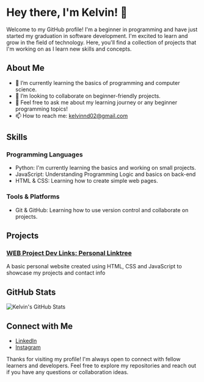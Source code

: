 # Hey there, I'm Kelvin! 👋

Welcome to my GitHub profile! I'm a beginner in programming and have just started my graduation in software development. I'm excited to learn and grow in the field of technology. Here, you'll find a collection of projects that I'm working on as I learn new skills and concepts.

## About Me

- 🌱 I’m currently learning the basics of programming and computer science.
- 👯 I’m looking to collaborate on beginner-friendly projects.
- 💬 Feel free to ask me about my learning journey or any beginner programming topics!
- 📫 How to reach me: kelvinnd02@gmail.com

## Skills

### Programming Languages
- Python: I'm currently learning the basics and working on small projects.
- JavaScript: Understanding Programming Logic and basics on back-end
- HTML & CSS: Learning how to create simple web pages.

### Tools & Platforms
- Git & GitHub: Learning how to use version control and collaborate on projects.

## Projects

### [WEB Project Dev Links: Personal Linktree](https://github.com/kelvnnd/WEBProject_DevLinks)
A basic personal website created using HTML, CSS and JavaScript to showcase my projects and contact info

## GitHub Stats

![Kelvin's GitHub Stats](https://github-readme-stats.vercel.app/api?username=kelvnnd&show_icons=true&theme=radical)

## Connect with Me

- [LinkedIn](https://www.linkedin.com/in/kelvinnd)
- [Instagram](https://instagram.com/kelvnnd)

Thanks for visiting my profile! I'm always open to connect with fellow learners and developers. Feel free to explore my repositories and reach out if you have any questions or collaboration ideas.

